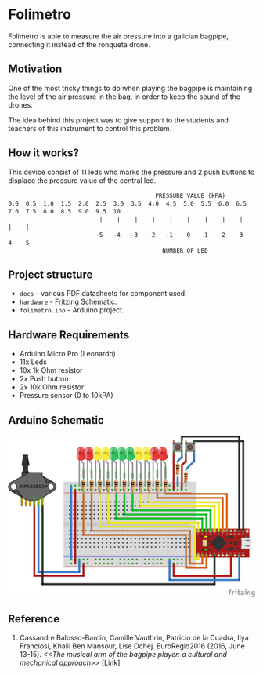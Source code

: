 # Folimetro

Folimetro is able to measure the air pressure into a galician bagpipe, connecting it instead of the ronqueta drone.

## Motivation

One of the most tricky things to do when playing the bagpipe is maintaining the level of the air pressure in the bag, in order to keep the sound of the drones.

The idea behind this project was to give support to the students and teachers of this instrument to control this problem.

## How it works?

This device consist of 11 leds who marks the pressure and 2 push buttons to displace the pressure value of the central led.

```
                                          PRESSURE VALUE (kPA)
0.0  0.5  1.0  1.5  2.0  2.5  3.0  3.5  4.0  4.5  5.0  5.5  6.0  6.5  7.0  7.5  8.0  8.5  9.0  9.5  10
                          |    |    |    |    |    |    |    |    |    |    |  
                         -5   -4   -3   -2   -1    0    1    2    3    4    5
                                            NUMBER OF LED

```

## Project structure
* `docs` - various PDF datasheets for component used.
* `hardware` - Fritzing Schematic.
* `folimetro.ino` - Arduino project.

## Hardware Requirements

* Arduino Micro Pro (Leonardo)
* 11x Leds
* 10x 1k Ohm resistor
* 2x Push button
* 2x 10k Ohm resistor
* Pressure sensor (0 to 10kPA)

## Arduino Schematic
![Connection Scheme](figures/sketch.png)

## Reference
1.  Cassandre Balosso-Bardin, Camille Vauthrin, Patricio de la Cuadra, Ilya Franciosi, Khalil Ben Mansour, Lise Ochej. EuroRegio2016 (2016, June 13-15). *\<\<The musical arm of the bagpipe player: a cultural and mechanical approach>>*  [[Link]]( http://www.sea-acustica.es/fileadmin/Oporto16/73.pdf)
